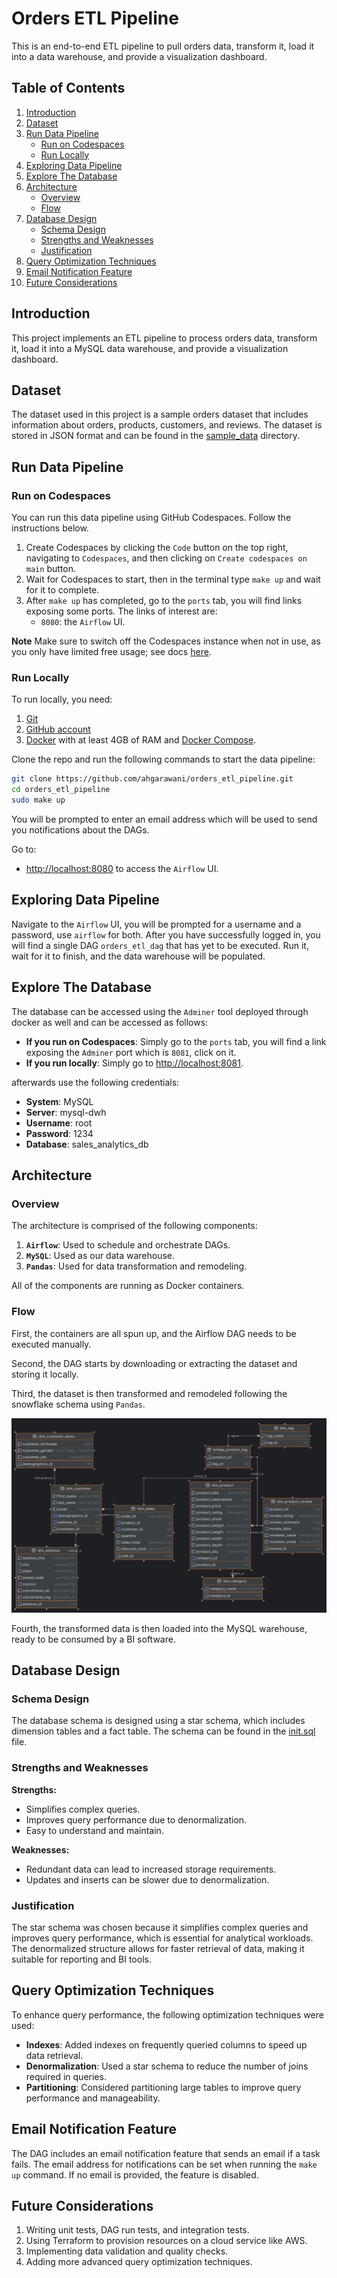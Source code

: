 # Orders ETL Pipeline

This is an end-to-end ETL pipeline to pull orders data, transform it, load it into a data warehouse, and provide a visualization dashboard.

## Table of Contents

1. [Introduction](#introduction)
2. [Dataset](#dataset)
3. [Run Data Pipeline](#run-data-pipeline)
   - [Run on Codespaces](#run-on-codespaces)
   - [Run Locally](#run-locally)
4. [Exploring Data Pipeline](#exploring-data-pipeline)
5. [Explore The Database](#explore-the-database)
6. [Architecture](#architecture)
   - [Overview](#overview)
   - [Flow](#flow)
7. [Database Design](#database-design)
   - [Schema Design](#schema-design)
   - [Strengths and Weaknesses](#strengths-and-weaknesses)
   - [Justification](#justification)
8. [Query Optimization Techniques](#query-optimization-techniques)
9. [Email Notification Feature](#email-notification-feature)
10. [Future Considerations](#future-considerations)

## Introduction

This project implements an ETL pipeline to process orders data, transform it, load it into a MySQL data warehouse, and provide a visualization dashboard.

## Dataset

The dataset used in this project is a sample orders dataset that includes information about orders, products, customers, and reviews. The dataset is stored in JSON format and can be found in the [sample_data](./sample_data/dataset.json) directory.

## Run Data Pipeline

### Run on Codespaces

You can run this data pipeline using GitHub Codespaces. Follow the instructions below.

1. Create Codespaces by clicking the `Code` button on the top right, navigating to `Codespaces`, and then clicking on `Create codespaces on main` button.
2. Wait for Codespaces to start, then in the terminal type `make up` and wait for it to complete.
3. After `make up` has completed, go to the `ports` tab, you will find links exposing some ports. The links of interest are:
   - `8080`: the `Airflow` UI.

**Note** Make sure to switch off the Codespaces instance when not in use, as you only have limited free usage; see docs [here](https://github.com/features/codespaces#pricing).

### Run Locally

To run locally, you need:

1. [Git](https://git-scm.com/book/en/v2/Getting-Started-Installing-Git)
2. [GitHub account](https://github.com/)
3. [Docker](https://docs.docker.com/engine/install/) with at least 4GB of RAM and [Docker Compose](https://docs.docker.com/compose/install/).

Clone the repo and run the following commands to start the data pipeline:

```bash
git clone https://github.com/ahgarawani/orders_etl_pipeline.git
cd orders_etl_pipeline
sudo make up
```

You will be prompted to enter an email address which will be used to send you notifications about the DAGs.

Go to:

- [http://localhost:8080](http://localhost:8080) to access the `Airflow` UI.

## Exploring Data Pipeline

Navigate to the `Airflow` UI, you will be prompted for a username and a password, use `airflow` for both. After you have successfully logged in, you will find a single DAG `orders_etl_dag` that has yet to be executed. Run it, wait for it to finish, and the data warehouse will be populated.

## Explore The Database

The database can be accessed using the `Adminer` tool deployed through docker as well and can be accessed as follows:

- **If you run on Codespaces**: Simply go to the `ports` tab, you will find a link exposing the `Adminer` port which is `8081`, click on it.
- **If you run locally**: Simply go to [http://localhost:8081](http://localhost:8081).

afterwards use the following credentials:

- **System**: MySQL
- **Server**: mysql-dwh
- **Username**: root
- **Password**: 1234
- **Database**: sales_analytics_db

## Architecture

### Overview

The architecture is comprised of the following components:

1. **`Airflow`**: Used to schedule and orchestrate DAGs.
2. **`MySQL`**: Used as our data warehouse.
3. **`Pandas`**: Used for data transformation and remodeling.

All of the components are running as Docker containers.

### Flow

First, the containers are all spun up, and the Airflow DAG needs to be executed manually.

Second, the DAG starts by downloading or extracting the dataset and storing it locally.

Third, the dataset is then transformed and remodeled following the snowflake schema using `Pandas`.

![Snowflake Schema](assets/images/schema-diagram.png)

Fourth, the transformed data is then loaded into the MySQL warehouse, ready to be consumed by a BI software.

## Database Design

### Schema Design

The database schema is designed using a star schema, which includes dimension tables and a fact table. The schema can be found in the [init.sql](./containers/MySQL/init.sql) file.

### Strengths and Weaknesses

**Strengths:**

- Simplifies complex queries.
- Improves query performance due to denormalization.
- Easy to understand and maintain.

**Weaknesses:**

- Redundant data can lead to increased storage requirements.
- Updates and inserts can be slower due to denormalization.

### Justification

The star schema was chosen because it simplifies complex queries and improves query performance, which is essential for analytical workloads. The denormalized structure allows for faster retrieval of data, making it suitable for reporting and BI tools.

## Query Optimization Techniques

To enhance query performance, the following optimization techniques were used:

- **Indexes**: Added indexes on frequently queried columns to speed up data retrieval.
- **Denormalization**: Used a star schema to reduce the number of joins required in queries.
- **Partitioning**: Considered partitioning large tables to improve query performance and manageability.

## Email Notification Feature

The DAG includes an email notification feature that sends an email if a task fails. The email address for notifications can be set when running the `make up` command. If no email is provided, the feature is disabled.

## Future Considerations

1. Writing unit tests, DAG run tests, and integration tests.
2. Using Terraform to provision resources on a cloud service like AWS.
3. Implementing data validation and quality checks.
4. Adding more advanced query optimization techniques.
